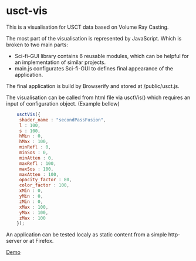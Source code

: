 # usct-vis
This is a visualisation for USCT data based on Volume Ray Casting.

The most part of the visualisation is represented by JavaScript. Which is broken to two main parts:

* Sci-fi-GUI library contains 6 reusable modules, which can be helpful for an implementation of similar projects.
* main.js configurates Sci-fi-GUI to defines final appearance of the application. 

The final application is build by Browserify and stored at /public/usct.js. 

The visualisation can be called from html file via usctVis() which requires an input of configuration object. (Example bellow)

```JavaScript
    usctVis({
     shader_name : "secondPassFusion",             
     l : 100,
     s : 100,
     hMin : 0,
     hMax : 100,
     minRefl : 0,
     minSos : 0,
     minAtten : 0,  
     maxRefl : 100, 
     maxSos : 100, 
     maxAtten : 100,
     opacity_factor : 80, 
     color_factor : 100,
     xMin : 0,
     yMin : 0,
     zMin : 0,  
     xMax : 100, 
     yMax : 100, 
     zMax : 100
    });
```

An application can be tested localy as static content from a simple http-server or at Firefox.

[Demo](http://ipepc57.ipe.kit.edu:10002/)


